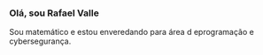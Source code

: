 ### Olá, sou Rafael Valle

Sou matemático e estou enveredando para área d eprogramação e cybersegurança.

